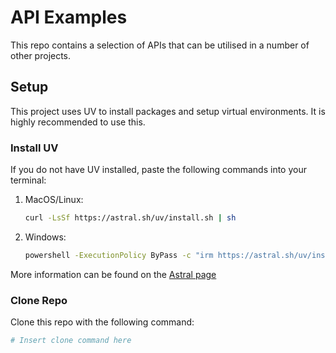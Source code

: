# API Examples

This repo contains a selection of APIs that can be utilised in a number of other projects.

## Setup

This project uses UV to install packages and setup virtual environments. It is highly recommended to use this.

### Install UV

If you do not have UV installed, paste the following commands into your terminal:

1. MacOS/Linux:
    ```bash
    curl -LsSf https://astral.sh/uv/install.sh | sh
    ```

2. Windows:
    ```bash
    powershell -ExecutionPolicy ByPass -c "irm https://astral.sh/uv/install.ps1 | iex"
    ```

More information can be found on the [Astral page](https://docs.astral.sh/uv/getting-started/installation/#__tabbed_1_2)

### Clone Repo

Clone this repo with the following command:
```bash
# Insert clone command here
```